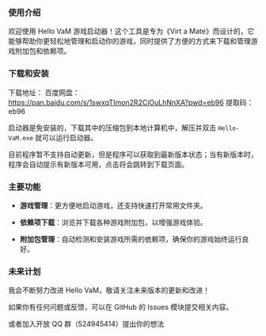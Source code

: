 
### 使用介绍

欢迎使用 Hello VaM 游戏启动器！这个工具是专为《Virt a Mate》而设计的，它能够帮助你更轻松地管理和启动你的游戏，同时提供了方便的方式来下载和管理游戏附加包和依赖项。

### 下载和安装

下载地址：
百度网盘：https://pan.baidu.com/s/1swxqTImon2R2CjOuLhNnXA?pwd=eb96
提取码：eb96 

启动器是免安装的，下载其中的压缩包到本地计算机中，解压并双击 `Hello-VaM.exe` 就可以运行启动器。

目前程序暂不支持自动更新，但是程序可以获取到最新版本状态；当有新版本时，程序会自动提示有新版本可用，点击将会跳转到下载页面。

### 主要功能

- **游戏管理**：更方便地启动游戏，还支持快速打开常用文件夹。

- **依赖项下载**：浏览并下载各种游戏附加包，以增强游戏体验。

- **附加包管理**：自动检测和安装游戏所需的依赖项，确保你的游戏始终运行良好。

### 未来计划

我会不断努力改进 Hello VaM，敬请关注未来版本的更新和改进！

如果你有任何问题或反馈，可以在 GitHub 的 Issues 模块提交相关内容。

或者加入开放 QQ 群（524945414）提出你的想法


